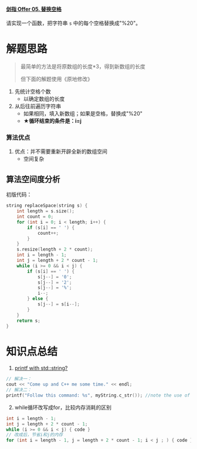#### [剑指 Offer 05. 替换空格](https://leetcode-cn.com/problems/ti-huan-kong-ge-lcof/)

请实现一个函数，把字符串 `s` 中的每个空格替换成"%20"。

# 解题思路

> 最简单的方法是将原数组的长度*3，得到新数组的长度
>
> 但下面的解题使用《原地修改》

1. 先统计空格个数
   - 以确定数组的长度
2. 从后往前遍历字符串
   - 如果相同，填入新数组；如果是空格，替换成"%20"
   - **★循环结束的条件是：i=j**

### 算法优点

1. 优点：并不需要重新开辟全新的数组空间
   - 空间复杂

## 算法空间度分析

初版代码：

```c++
string replaceSpace(string s) {
    int length = s.size();
    int count = 0;
    for (int i = 0; i < length; i++) {
        if (s[i] == ' ') {
            count++;
        }
    }
    s.resize(length + 2 * count);
    int i = length - 1;
    int j = length + 2 * count - 1;
    while (i >= 0 && i < j) {
        if (s[i] == ' ') {
            s[j--] = '0';
            s[j--] = '2';
            s[j--] = '%';
            i--;
        } else {
            s[j--] = s[i--];
        }
    }
    return s;
}
```



# 知识点总结

1. [printf with std::string?](https://stackoverflow.com/questions/10865957/printf-with-stdstring)

```c++
// 解决一：
cout << "Come up and C++ me some time." << endl;
// 解决二：
printf("Follow this command: %s", myString.c_str()); //note the use of c_str
```

2. while循环改写成for，比较内存消耗的区别

```c++
int i = length - 1;
int j = length + 2 * count - 1;
while (i >= 0 && i < j) { code }
// 改成后，节省i和j的内存
for (int i = length - 1, j = length + 2 * count - 1; i < j ; ) { code }
```

